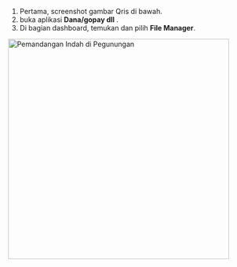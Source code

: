 <ol>
  <li>Pertama, screenshot gambar Qris di bawah.</li>
  <li>buka aplikasi <strong>Dana/gopay dll</strong> .</li>
  <li>Di bagian dashboard, temukan dan pilih <strong>File Manager</strong>.</li>
</ol>



<a href="https://www.example.com" target="_blank">



<img src="https://qu.ax/mWXEo.jpg" alt="Pemandangan Indah di Pegunungan" width="450" height="450">
